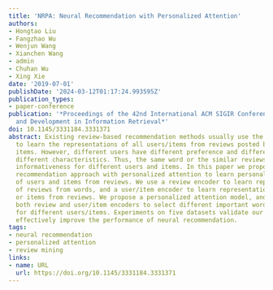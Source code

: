 ```yaml
---
title: 'NRPA: Neural Recommendation with Personalized Attention'
authors:
- Hongtao Liu
- Fangzhao Wu
- Wenjun Wang
- Xianchen Wang
- admin
- Chuhan Wu
- Xing Xie
date: '2019-07-01'
publishDate: '2024-03-12T01:17:24.993595Z'
publication_types:
- paper-conference
publication: '*Proceedings of the 42nd International ACM SIGIR Conference on Research
  and Development in Information Retrieval*'
doi: 10.1145/3331184.3331371
abstract: Existing review-based recommendation methods usually use the same model
  to learn the representations of all users/items from reviews posted by users towards
  items. However, different users have different preference and different items have
  different characteristics. Thus, the same word or the similar reviews may have different
  informativeness for different users and items. In this paper we propose a neural
  recommendation approach with personalized attention to learn personalized representations
  of users and items from reviews. We use a review encoder to learn representations
  of reviews from words, and a user/item encoder to learn representations of users
  or items from reviews. We propose a personalized attention model, and apply it to
  both review and user/item encoders to select different important words and reviews
  for different users/items. Experiments on five datasets validate our approach can
  effectively improve the performance of neural recommendation.
tags:
- neural recommendation
- personalized attention
- review mining
links:
- name: URL
  url: https://doi.org/10.1145/3331184.3331371
---
```

